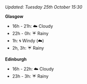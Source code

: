 *Updated: Tuesday 25th October 15:30*

**Glasgow**

* 16h - 21h: :cloud: Cloudy
* 22h - 0h: :umbrella: Rainy
* 1h: :cyclone: Windy (:cloud:)
* 2h, 3h: :umbrella: Rainy

**Edinburgh**

* 16h - 22h: :cloud: Cloudy
* 23h - 3h: :umbrella: Rainy
